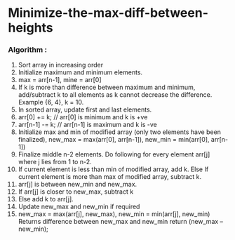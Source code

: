 # Minimize-the-max-diff-between-heights

### Algorithm :
1. Sort array in increasing order
2. Initialize maximum and minimum elements.
3. max = arr[n-1], mine = arr[0]
4. If k is more than difference between maximum and minimum, add/subtract k to all elements as k cannot decrease the difference. Example {6, 4}, k = 10.
5. In sorted array, update first and last elements.
6. arr[0] += k; // arr[0] is minimum and k is +ve
7. arr[n-1] -= k; // arr[n-1] is maximum and k is -ve
8. Initialize max and min of modified array (only two elements have been finalized), new_max = max(arr[0], arr[n-1]), new_min = min(arr[0], arr[n-1])
9. Finalize middle n-2 elements. Do following for every element arr[j] where j lies from 1 to n-2.
10. If current element is less than min of modified array, add k.
    Else If current element is more than max of modified array, subtract k.
11. arr[j] is between new_min and new_max.
12. If arr[j] is closer to new_max, subtract k
13. Else add k to arr[j].
14. Update new_max and new_min if required
15. new_max = max(arr[j], new_max), new_min = min(arr[j], new_min)
Returns difference between new_max and new_min
return (new_max – new_min);